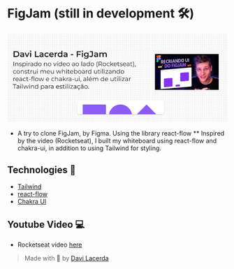 # FigJam (still in development 🛠)

![Banner](https://github.com/DaviLacerda/figma-jam-clone/blob/main/readme/banner_figjam.png)
 
* A try to clone FigJam, by Figma. Using the library react-flow
** Inspired by the video (Rocketseat), I built my whiteboard using react-flow and chakra-ui, in addition to using Tailwind for styling.

## Technologies 👾

* [Tailwind](https://tailwindcss.com/)
* [react-flow](https://reactflow.dev/)
* [Chakra UI](https://chakra-ui.com/)

## Youtube Video 💻

* Rocketseat video [here](https://www.youtube.com/watch?v=J3vbTM21uDs) 

> Made with 💜 by [Davi Lacerda](https://github.com/davilacerda)